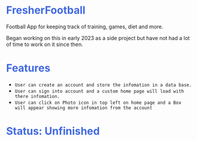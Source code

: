 ## <h1><span style="color:royalblue">FresherFootball</span></h1>
Football App for keeping track of training, games, diet and more.

Began working on this in early 2023 as a side project but have not had a lot of time to work on it since then.

## <h1><span style="color:royalblue">Features</span></h1>
* `User can create an account and store the infomation in a data base.`
* `User can sign into account and a custom home page will load with there infomation.`
* `User can click on Photo icon in top left on home page and a Box will appear showing more infomation from the account`

## <h1><span style="color:royalblue">Status: Unfinished</span></h1>